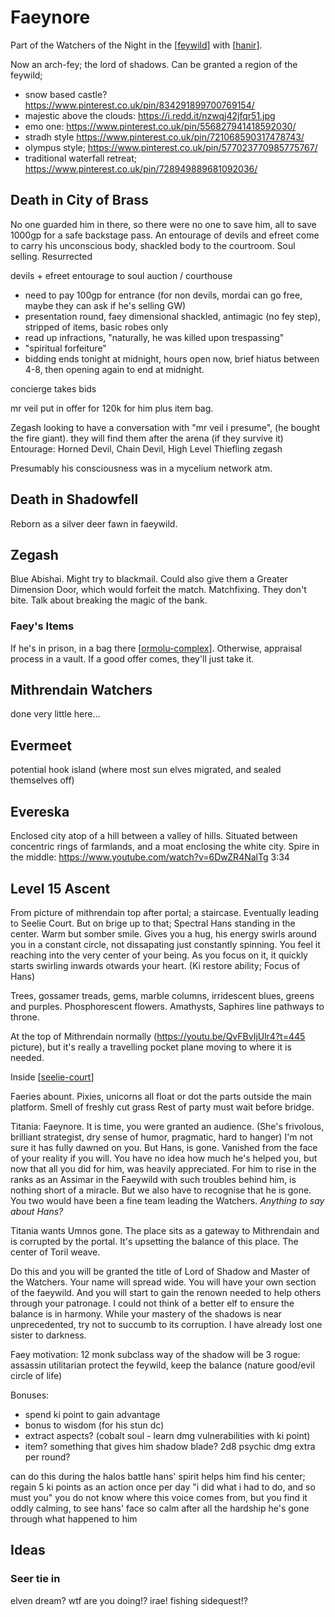 # Faeynore
Part of the Watchers of the Night in the [[feywild]] with [[hanir]].

Now an arch-fey; the lord of shadows.
Can be granted a region of the feywild;
- snow based castle? https://www.pinterest.co.uk/pin/834291899700769154/
- majestic above the clouds: https://i.redd.it/nzwqj42jfqr51.jpg
- emo one: https://www.pinterest.co.uk/pin/556827941418592030/
- stradh style https://www.pinterest.co.uk/pin/721068590317478743/
- olympus style; https://www.pinterest.co.uk/pin/577023770985775767/
- traditional waterfall retreat; https://www.pinterest.co.uk/pin/728949889681092036/

## Death in City of Brass
No one guarded him in there, so there were no one to save him, all to save 1000gp for a safe backstage pass.
An entourage of devils and efreet come to carry his unconscious body, shackled body to the courtroom.
Soul selling. Resurrected

devils + efreet entourage to soul auction / courthouse
- need to pay 100gp for entrance (for non devils, mordai can go free, maybe they can ask if he's selling GW)
- presentation round, faey dimensional shackled, antimagic (no fey step), stripped of items, basic robes only
- read up infractions, "naturally, he was killed upon trespassing"
- "spiritual forfeiture"
- bidding ends tonight at midnight, hours open now, brief hiatus between 4-8, then opening again to end at midnight.

concierge takes bids

mr veil put in offer for 120k for him plus item bag.

Zegash looking to have a conversation with "mr veil i presume", (he bought the fire giant).
they will find them after the arena (if they survive it)
Entourage: Horned Devil, Chain Devil, High Level Thiefling zegash

Presumably his consciousness was in a mycelium network atm.

## Death in Shadowfell
Reborn as a silver deer fawn in faeywild.

## Zegash
Blue Abishai. Might try to blackmail.
Could also give them a Greater Dimension Door, which would forfeit the match.
Matchfixing. They don't bite.
Talk about breaking the magic of the bank.

### Faey's Items
If he's in prison, in a bag there [[ormolu-complex]].
Otherwise, appraisal process in a vault.
If a good offer comes, they'll just take it.

## Mithrendain Watchers
done very little here...

## Evermeet
potential hook island (where most sun elves migrated, and sealed themselves off)

## Evereska
Enclosed city atop of a hill between a valley of hills.
Situated between concentric rings of farmlands, and a moat enclosing the white city.
Spire in the middle: https://www.youtube.com/watch?v=6DwZR4NalTg 3:34

## Level 15 Ascent
From picture of mithrendain top after portal; a staircase. Eventually leading to Seelie Court. But on brige up to that; Spectral Hans standing in the center. Warm but somber smile. Gives you a hug, his energy swirls around you in a constant circle, not dissapating just constantly spinning. You feel it reaching into the very center of your being. As you focus on it, it quickly starts swirling inwards otwards your heart. (Ki restore ability; Focus of Hans)

Trees, gossamer treads, gems, marble columns, irridescent blues, greens and purples. Phosphorescent flowers. Amathysts, Saphires line pathways to throne.

At the top of Mithrendain normally (https://youtu.be/QvFBvIjUlr4?t=445 picture), but it's really a travelling pocket plane moving to where it is needed.

Inside [[seelie-court]]

Faeries abount. Pixies, unicorns all float or dot the parts outside the main platform. Smell of freshly cut grass
Rest of party must wait before bridge.

Titania: Faeynore. It is time, you were granted an audience.
(She's frivolous, brilliant strategist, dry sense of humor, pragmatic, hard to hanger)
I'm not sure it has fully dawned on you. But Hans, is gone. Vanished from the face of your reality if you will.
You have no idea how much he's helped you, but now that all you did for him, was heavily appreciated. For him to rise in the ranks as an Assimar in the Faeywild with such troubles behind him, is nothing short of a miracle.
But we also have to recognise that he is gone. You two would have been a fine team leading the Watchers.
_Anything to say about Hans?_

Titania wants Umnos gone. The place sits as a gateway to Mithrendain and is corrupted by the portal. It's upsetting the balance of this place. The center of Toril weave.

Do this and you will be granted the title of Lord of Shadow and Master of the Watchers. Your name will spread wide. You will have your own section of the faeywild. And you will start to gain the renown needed to help others through your patronage. I could not think of a better elf to ensure the balance is in harmony. While your mastery of the shadows is near unprecedented, try not to succumb to its corruption. I have already lost one sister to darkness.


Faey motivation:
12 monk subclass way of the shadow
will be 3 rogue: assassin
utilitarian
protect the feywild, keep the balance (nature good/evil circle of life)

Bonuses:
- spend ki point to gain advantage
- bonus to wisdom (for his stun dc)
- extract aspects? (cobalt soul - learn dmg vulnerabilities with ki point)
- item? something that gives him shadow blade? 2d8 psychic dmg extra per round?

can do this during the halos battle
hans' spirit helps him find his center; regain 5 ki points as an action once per day
"i did what i had to do, and so must you"
you do not know where this voice comes from, but you find it oddly calming, to see hans' face so calm after all the hardship he's gone through
what happened to him

## Ideas
### Seer tie in
elven dream? wtf are you doing!? irae! fishing sidequest!?

[//begin]: # "Autogenerated link references for markdown compatibility"
[feywild]: ../planar/feywild "Feywild"
[hanir]: hanir "Hans Irel"
[ormolu-complex]: ../planar/ormolu-complex "Ormolu Complex"
[seelie-court]: ../deities/seelie-court "Seelie Court"
[//end]: # "Autogenerated link references"
